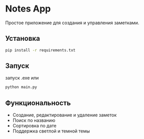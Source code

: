 # Notes App

Простое приложение для создания и управления заметками.

## Установка

```bash
pip install -r requirements.txt
```

## Запуск
запуск .exe или

```bash
python main.py
```

## Функциональность

- Создание, редактирование и удаление заметок
- Поиск по названию
- Сортировка по дате
- Поддержка светлой и темной темы 

